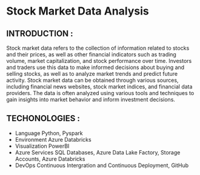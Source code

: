 # Stock Market Data Analysis
## INTRODUCTION :
Stock market data refers to the collection of information related to stocks and their prices, as well as other financial indicators such as trading volume, market capitalization, and stock performance over time. 
		Investors and traders use this data to make informed decisions about buying and selling stocks, as well as to analyze market trends and predict future activity. 
		Stock market data can be obtained through various sources, including financial news websites, stock market indices, and financial data providers. 
The data is often analyzed using various tools and techniques to gain insights into market behavior and inform investment decisions.

## TECHONOLOGIES :
* Language 		Python, Pyspark
* Environment 		Azure Databricks
* Visualization 		PowerBI
* Azure Services 		SQL Databases, Azure Data Lake Factory, Storage Accounts, Azure Databricks
* DevOps 			Continuous Intergration and Continuous Deployment, GitHub



